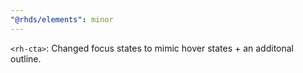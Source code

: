 ```yaml
---
"@rhds/elements": minor
---
```


`<rh-cta>`:  Changed focus states to mimic hover states + an additonal outline.
